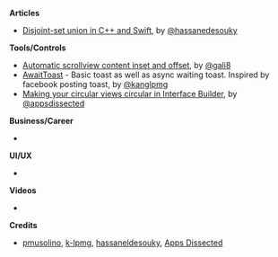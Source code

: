 
**Articles**

* [Disjoint-set union in C++ and Swift](https://medium.com/flawless-app-stories/disjoint-set-union-data-structure-in-c-and-swift-a52703b01fcb), by [@hassanedesouky](https://twitter.com/hassanedesouky)

**Tools/Controls**

* [Automatic scrollview content inset and offset](https://github.com/gali8/KeyboardProtocol), by [@gali8](https://github.com/gali8)
* [AwaitToast](https://github.com/k-lpmg/AwaitToast) - Basic toast as well as async waiting toast. Inspired by facebook posting toast, by [@kanglpmg](https://twitter.com/kanglpmg)
* [Making your circular views circular in Interface Builder](https://www.appsdissected.com/circular-view-interface-builder-ibdesignable/), by [@appsdissected](https://twitter.com/appsdissected)

**Business/Career**

*

**UI/UX**

*

**Videos**

*

**Credits**

* [pmusolino](https://github.com/pmusolino), [k-lpmg](https://github.com/k-lpmg), [hassaneldesouky](https://github.com/HassanElDesouky), [Apps Dissected](https://github.com/AppsDissected)
